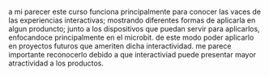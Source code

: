 a mi parecer este curso funciona principalmente para conocer las vaces de las experiencias interactivas; mostrando diferentes formas de aplicarla en algun produncto; junto a los dispositivos que puedan servir para aplicarlos, enfocandoce principalmente 
en el microbit. de este modo poder aplicarlo en proyectos futuros que ameriten dicha interactividad. me parece importante reconocerlo debido a que interactiviad puede presentar mayor atractividad a los productos.






